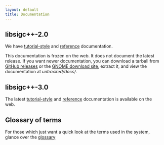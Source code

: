 ```yaml
---
layout: default
title: Documentation
---
```


## libsigc++-2.0

We have [tutorial-style](https://developer-old.gnome.org/libsigc++-tutorial/2.10/)
and [reference](https://developer-old.gnome.org/libsigc++/2.10/) documentation.

This documentation is frozen on the web. It does not document the latest release.
If you want newer documentation, you can download a tarball from
[GitHub releases](https://github.com/libsigcplusplus/libsigcplusplus/releases/)
or the [GNOME download site](https://download.gnome.org/sources/libsigc++/),
extract it, and view the documentation at *untracked/docs/*.

## libsigc++-3.0

The latest [tutorial-style](manual/html/index.html) and [reference](reference/html/index.html)
documentation is available on the web.

## Glossary of terms

For those which just want a quick look at the terms used in
the system, glance over the [glossary](glossary.html)
